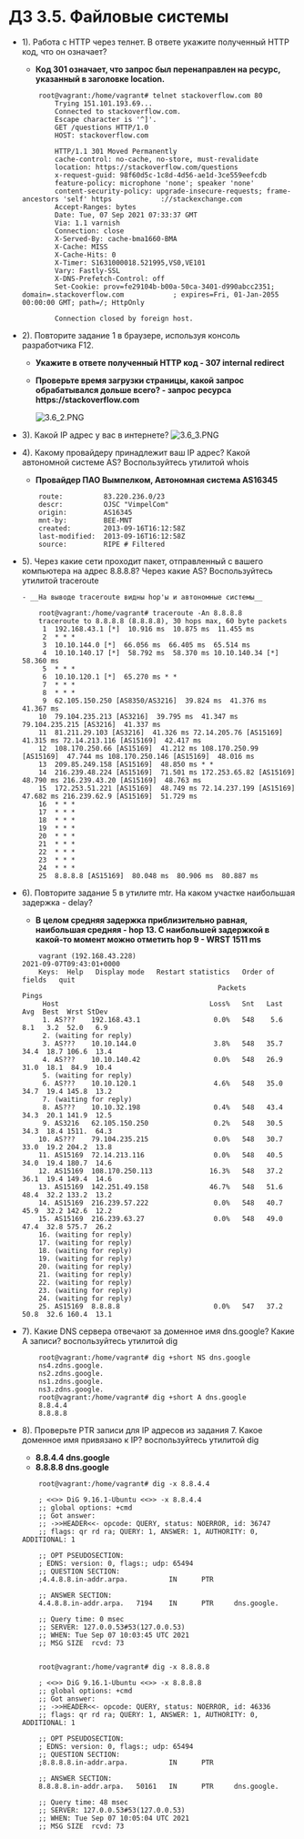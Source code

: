 # ДЗ 3.5. Файловые системы
- 1). Работа c HTTP через телнет. В ответе укажите полученный HTTP код, что он означает? 
	
	- __Код 301 означает, что запрос был перенаправлен на ресурс, указанный в заголовке location.__
	```
		root@vagrant:/home/vagrant# telnet stackoverflow.com 80
			Trying 151.101.193.69...
			Connected to stackoverflow.com.
			Escape character is '^]'.
			GET /questions HTTP/1.0
			HOST: stackoverflow.com

			HTTP/1.1 301 Moved Permanently
			cache-control: no-cache, no-store, must-revalidate
			location: https://stackoverflow.com/questions
			x-request-guid: 98f60d5c-1c8d-4d56-ae1d-3ce559eefcdb
			feature-policy: microphone 'none'; speaker 'none'
			content-security-policy: upgrade-insecure-requests; frame-ancestors 'self' https            ://stackexchange.com
			Accept-Ranges: bytes
			Date: Tue, 07 Sep 2021 07:33:37 GMT
			Via: 1.1 varnish
			Connection: close
			X-Served-By: cache-bma1660-BMA
			X-Cache: MISS
			X-Cache-Hits: 0
			X-Timer: S1631000018.521995,VS0,VE101
			Vary: Fastly-SSL
			X-DNS-Prefetch-Control: off
			Set-Cookie: prov=fe29104b-b00a-50ca-3401-d990abcc2351; domain=.stackoverflow.com            ; expires=Fri, 01-Jan-2055 00:00:00 GMT; path=/; HttpOnly

			Connection closed by foreign host.
	```

- 2). Повторите задание 1 в браузере, используя консоль разработчика F12.
	  
	- __Укажите в ответе полученный HTTP код -  307 internal redirect__  
	- __Проверьте время загрузки страницы, какой запрос обрабатывался дольше всего? - запрос ресурса https://stackoverflow.com__  
	
		![3.6_2.PNG](images/3.6_2.PNG)

- 3). Какой IP адрес у вас в интернете?
		![3.6_3.PNG](images/3.6_3.PNG)

- 4). Какому провайдеру принадлежит ваш IP адрес? Какой автономной системе AS? Воспользуйтесь утилитой whois

	- __Провайдер ПАО Вымпелком, Автономная система AS16345__ 

	```
		route:          83.220.236.0/23
		descr:          OJSC "VimpelCom"
		origin:         AS16345
		mnt-by:         BEE-MNT
		created:        2013-09-16T16:12:58Z
		last-modified:  2013-09-16T16:12:58Z
		source:         RIPE # Filtered
	```

- 5). Через какие сети проходит пакет, отправленный с вашего компьютера на адрес 8.8.8.8? 
	  Через какие AS? Воспользуйтесь утилитой traceroute
	  
	  - __На выводе traceroute видны hop'ы и автономные системы__
    
	```
		root@vagrant:/home/vagrant# traceroute -An 8.8.8.8
		traceroute to 8.8.8.8 (8.8.8.8), 30 hops max, 60 byte packets
		 1  192.168.43.1 [*]  10.916 ms  10.875 ms  11.455 ms
		 2  * * *
		 3  10.10.144.0 [*]  66.056 ms  66.405 ms  65.514 ms
		 4  10.10.140.17 [*]  58.792 ms  58.370 ms 10.10.140.34 [*]  58.360 ms
		 5  * * *
		 6  10.10.120.1 [*]  65.270 ms * *
		 7  * * *
		 8  * * *
		 9  62.105.150.250 [AS8350/AS3216]  39.824 ms  41.376 ms  41.367 ms
		10  79.104.235.213 [AS3216]  39.795 ms  41.347 ms 79.104.235.215 [AS3216]  41.337 ms
		11  81.211.29.103 [AS3216]  41.326 ms 72.14.205.76 [AS15169]  41.315 ms 72.14.213.116 [AS15169]  42.417 ms
		12  108.170.250.66 [AS15169]  41.212 ms 108.170.250.99 [AS15169]  47.744 ms 108.170.250.146 [AS15169]  48.016 ms
		13  209.85.249.158 [AS15169]  48.850 ms * *
		14  216.239.48.224 [AS15169]  71.501 ms 172.253.65.82 [AS15169]  48.790 ms 216.239.43.20 [AS15169]  48.763 ms
		15  172.253.51.221 [AS15169]  48.749 ms 72.14.237.199 [AS15169]  47.682 ms 216.239.62.9 [AS15169]  51.729 ms
		16  * * *
		17  * * *
		18  * * *
		19  * * *
		20  * * *
		21  * * *
		22  * * *
		23  * * *
		24  * * *
		25  8.8.8.8 [AS15169]  80.048 ms  80.906 ms  80.887 ms
	```

- 6). Повторите задание 5 в утилите mtr. На каком участке наибольшая задержка - delay?

	- __В целом средняя задержка приблизительно равная, наибольшая средняя - hop 13. C наибольшей задержкой в какой-то момент можно отметить hop 9 - WRST 1511 ms__
	```
		vagrant (192.168.43.228)                                    2021-09-07T09:43:01+0000
		Keys:  Help   Display mode   Restart statistics   Order of fields   quit
													Packets               Pings
		 Host                                     Loss%   Snt   Last   Avg  Best  Wrst StDev
		 1. AS???    192.168.43.1                  0.0%   548    5.6   8.1   3.2  52.0   6.9
		 2. (waiting for reply)
		 3. AS???    10.10.144.0                   3.8%   548   35.7  34.4  18.7 106.6  13.4
		 4. AS???    10.10.140.42                  0.0%   548   26.9  31.0  18.1  84.9  10.4
		 5. (waiting for reply)
		 6. AS???    10.10.120.1                   4.6%   548   35.0  34.7  19.4 145.8  13.2
		 7. (waiting for reply)
		 8. AS???    10.10.32.198                  0.4%   548   43.4  34.3  20.1 141.9  12.5
		 9. AS3216   62.105.150.250                0.2%   548   30.5  34.3  18.4 1511.  64.3
		10. AS???    79.104.235.215                0.0%   548   30.7  33.0  19.2 204.2  13.8
		11. AS15169  72.14.213.116                 0.0%   548   40.5  34.0  19.4 180.7  14.6
		12. AS15169  108.170.250.113              16.3%   548   37.2  36.1  19.4 149.4  14.6
		13. AS15169  142.251.49.158               46.7%   548   51.6  48.4  32.2 133.2  13.2
		14. AS15169  216.239.57.222                0.0%   548   40.7  45.9  32.2 142.6  12.2
		15. AS15169  216.239.63.27                 0.0%   548   49.0  47.4  32.8 575.7  26.2
		16. (waiting for reply)
		17. (waiting for reply)
		18. (waiting for reply)
		19. (waiting for reply)
		20. (waiting for reply)
		21. (waiting for reply)
		22. (waiting for reply)
		23. (waiting for reply)
		24. (waiting for reply)
		25. AS15169  8.8.8.8                       0.0%   547   37.2  50.8  32.6 160.4  13.1
	```

- 7). Какие DNS сервера отвечают за доменное имя dns.google? Какие A записи? воспользуйтесь утилитой dig

 	```
		root@vagrant:/home/vagrant# dig +short NS dns.google
		ns4.zdns.google.
		ns2.zdns.google.
		ns1.zdns.google.
		ns3.zdns.google.
		root@vagrant:/home/vagrant# dig +short A dns.google
		8.8.4.4
		8.8.8.8	
	```
 
- 8). Проверьте PTR записи для IP адресов из задания 7. Какое доменное имя привязано к IP? воспользуйтесь утилитой dig 

	- __8.8.4.4 dns.google__
	- __8.8.8.8 dns.google__

 	```
		root@vagrant:/home/vagrant# dig -x 8.8.4.4

		; <<>> DiG 9.16.1-Ubuntu <<>> -x 8.8.4.4
		;; global options: +cmd
		;; Got answer:
		;; ->>HEADER<<- opcode: QUERY, status: NOERROR, id: 36747
		;; flags: qr rd ra; QUERY: 1, ANSWER: 1, AUTHORITY: 0, ADDITIONAL: 1

		;; OPT PSEUDOSECTION:
		; EDNS: version: 0, flags:; udp: 65494
		;; QUESTION SECTION:
		;4.4.8.8.in-addr.arpa.          IN      PTR

		;; ANSWER SECTION:
		4.4.8.8.in-addr.arpa.   7194    IN      PTR     dns.google.

		;; Query time: 0 msec
		;; SERVER: 127.0.0.53#53(127.0.0.53)
		;; WHEN: Tue Sep 07 10:03:45 UTC 2021
		;; MSG SIZE  rcvd: 73


		root@vagrant:/home/vagrant# dig -x 8.8.8.8

		; <<>> DiG 9.16.1-Ubuntu <<>> -x 8.8.8.8
		;; global options: +cmd
		;; Got answer:
		;; ->>HEADER<<- opcode: QUERY, status: NOERROR, id: 46336
		;; flags: qr rd ra; QUERY: 1, ANSWER: 1, AUTHORITY: 0, ADDITIONAL: 1

		;; OPT PSEUDOSECTION:
		; EDNS: version: 0, flags:; udp: 65494
		;; QUESTION SECTION:
		;8.8.8.8.in-addr.arpa.          IN      PTR

		;; ANSWER SECTION:
		8.8.8.8.in-addr.arpa.   50161   IN      PTR     dns.google.

		;; Query time: 48 msec
		;; SERVER: 127.0.0.53#53(127.0.0.53)
		;; WHEN: Tue Sep 07 10:05:04 UTC 2021
		;; MSG SIZE  rcvd: 73

	```